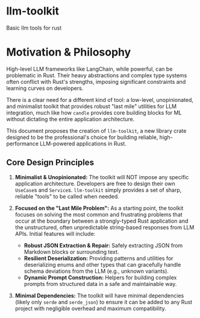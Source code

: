 # llm-toolkit
Basic llm tools for rust

# Motivation & Philosophy

High-level LLM frameworks like LangChain, while powerful, can be problematic in Rust. Their heavy abstractions and complex type systems often conflict with Rust's strengths, imposing significant constraints and learning curves on developers.

There is a clear need for a different kind of tool: a low-level, unopinionated, and minimalist toolkit that provides robust "last mile" utilities for LLM integration, much like how `candle` provides core building blocks for ML without dictating the entire application architecture.

This document proposes the creation of `llm-toolkit`, a new library crate designed to be the professional's choice for building reliable, high-performance LLM-powered applications in Rust.

## Core Design Principles

1.  **Minimalist & Unopinionated:**
    The toolkit will NOT impose any specific application architecture. Developers are free to design their own `UseCase`s and `Service`s. `llm-toolkit` simply provides a set of sharp, reliable "tools" to be called when needed.

2.  **Focused on the "Last Mile Problem":**
    As a starting point, the toolkit focuses on solving the most common and frustrating problems that occur at the boundary between a strongly-typed Rust application and the unstructured, often unpredictable string-based responses from LLM APIs. Initial features will include:
    *   **Robust JSON Extraction & Repair:** Safely extracting JSON from Markdown blocks or surrounding text.
    *   **Resilient Deserialization:** Providing patterns and utilities for deserializing enums and other types that can gracefully handle schema deviations from the LLM (e.g., unknown variants).
    *   **Dynamic Prompt Construction:** Helpers for building complex prompts from structured data in a safe and maintainable way.

3.  **Minimal Dependencies:**
    The toolkit will have minimal dependencies (likely only `serde` and `serde_json`) to ensure it can be added to any Rust project with negligible overhead and maximum compatibility.